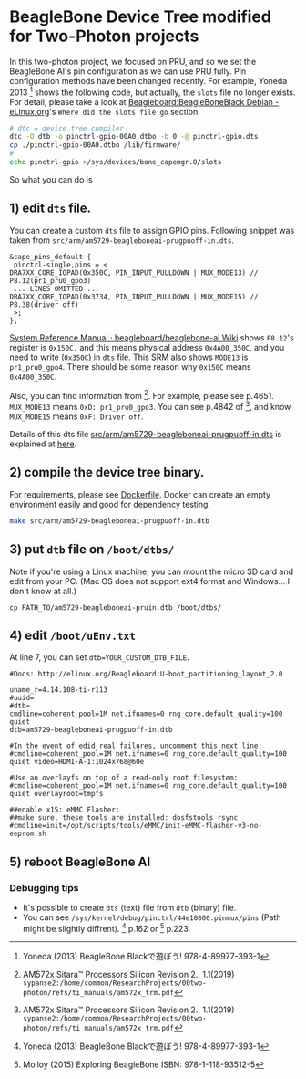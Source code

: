 # BeagleBone Device Tree modified for Two-Photon projects

In this two-photon project, we focused on PRU, and so we set the BeagleBone AI's pin configuration as we can use PRU fully. Pin configuration methods have been changed recently. For example, Yoneda 2013 [^0] shows the following code, but actually, the `slots` file no longer exists. For detail, please take a look at [Beagleboard:BeagleBoneBlack Debian - eLinux.org](https://elinux.org/Beagleboard:BeagleBoneBlack_Debian)'s `Where did the slots file go` section.

```bash
# dtc = device tree compiler
dtc -O dtb -o pinctrl-gpio-00A0.dtbo -b 0 -@ pinctrl-gpio.dts
cp ./pinctrl-gpio-00A0.dtbo /lib/firmware/
# 
echo pinctrl-gpio >/sys/devices/bone_capemgr.8/slots
```

[^0]: Yoneda (2013) BeagleBone Blackで遊ぼう! 978-4-89977-393-1

So what you can do is 

## 1) edit `dts` file.

You can create a custom `dts` file to assign GPIO pins. Following snippet was taken from `src/arm/am5729-beagleboneai-prugpuoff-in.dts`.

```
&cape_pins_default {  
 pinctrl-single,pins = <  
DRA7XX_CORE_IOPAD(0x350C, PIN_INPUT_PULLDOWN | MUX_MODE13) // P8.12(pr1_pru0_gpo3)
 ... LINES OMITTED ...
DRA7XX_CORE_IOPAD(0x3734, PIN_INPUT_PULLDOWN | MUX_MODE15) // P8.38(driver off)
 >;  
};  
```

[System Reference Manual · beagleboard/beaglebone-ai Wiki](https://github.com/beagleboard/beaglebone-ai/wiki/System-Reference-Manual#7114-p810-p813) shows `P8.12`'s register is `0x150C,` and this means physical address `0x4A00_350C`, and you need to write (`0x350C`) in `dts` file. This SRM also shows `MODE13` is `pr1_pru0_gpo4`. There should be some reason why `0x150C` means `0x4A00_350C`.

Also, you can find information from [^1]. For example, please see p.4651. 
`MUX_MODE13` means `0xD: pr1_pru0_gpo3`. You can see p.4842 of [^1], and know `MUX_MODE15` means `0xF: Driver off`.

Details of this dts file [src/arm/am5729-beagleboneai-prugpuoff-in.dts](src/arm/am5729-beagleboneai-pruin.dts) is explained at [here](./am5729-beagleboneai-prugpuoff-in.md).

[^1]: AM572x Sitara™ Processors Silicon Revision 2., 1.1(2019) `sypanse2:/home/common/ResearchProjects/00two-photon/refs/ti_manuals/am572x_trm.pdf`

## 2) compile the device tree binary.  

For requirements, please see [Dockerfile](./Dockerfile). Docker can create an empty environment easily and good for dependency testing.

```bash
make src/arm/am5729-beagleboneai-prugpuoff-in.dtb
```

## 3) put `dtb` file on `/boot/dtbs/`

Note if you're using a Linux machine, you can mount the micro SD card and edit from your PC. (Mac OS does not support ext4 format and Windows... I don't know at all.)

```
cp PATH_TO/am5729-beagleboneai-pruin.dtb /boot/dtbs/
```

## 4) edit `/boot/uEnv.txt`

At line 7, you can set `dtb=YOUR_CUSTOM_DTB_FILE`.

```
#Docs: http://elinux.org/Beagleboard:U-boot_partitioning_layout_2.0

uname_r=4.14.108-ti-r113
#uuid=
#dtb=
cmdline=coherent_pool=1M net.ifnames=0 rng_core.default_quality=100 quiet
dtb=am5729-beagleboneai-prugpuoff-in.dtb

#In the event of edid real failures, uncomment this next line:
#cmdline=coherent_pool=1M net.ifnames=0 rng_core.default_quality=100 quiet video=HDMI-A-1:1024x768@60e

#Use an overlayfs on top of a read-only root filesystem:
#cmdline=coherent_pool=1M net.ifnames=0 rng_core.default_quality=100 quiet overlayroot=tmpfs

##enable x15: eMMC Flasher:
##make sure, these tools are installed: dosfstools rsync
#cmdline=init=/opt/scripts/tools/eMMC/init-eMMC-flasher-v3-no-eeprom.sh
```

## 5) reboot BeagleBone AI

### Debugging tips

- It's possible to create `dts` (text) file from `dtb` (binary) file.
- You can see `/sys/kernel/debug/pinctrl/44e10800.pinmux/pins` (Path might be slightly diffrent). [^0] p.162 or [^2] p.223.

[^2]: Molloy (2015) Exploring BeagleBone ISBN: 978-1-118-93512-5
